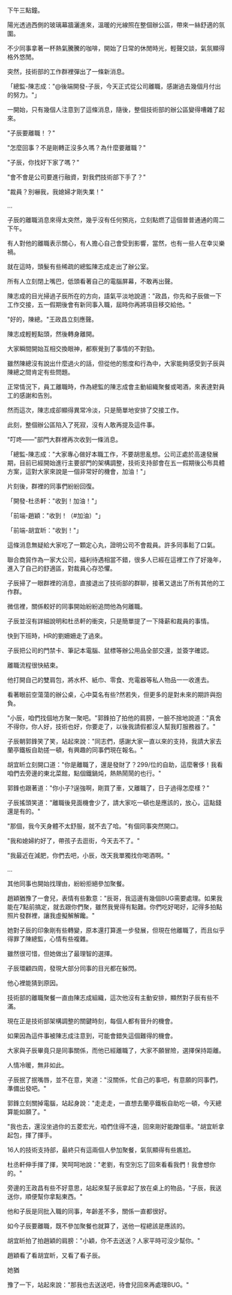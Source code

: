 下午三點鐘。

陽光透過西側的玻璃幕牆灑進來，溫暖的光線照在整個辦公區，帶來一絲舒適的氛圍。

不少同事拿著一杯熱氣騰騰的咖啡，開始了日常的休閒時光，輕聲交談，氣氛顯得格外悠閒。

突然，技術部的工作群裡彈出了一條新消息。

「總監-陳志成："@後端開發-子辰，今天正式從公司離職，感謝過去幾個月付出的努力。"」

一開始，只有幾個人注意到了這條消息，隨後，整個技術部的辦公區變得嘈雜了起來。

"子辰要離職！？"

"怎麼回事？不是剛轉正沒多久嗎？為什麼要離職？"

"子辰，你找好下家了嗎？"

"會不會是公司要進行融資，對我們技術部下手了？"

"裁員？別嚇我，我媳婦才剛失業！"

...

子辰的離職消息來得太突然，幾乎沒有任何預兆，立刻點燃了這個普普通通的周二下午。

有人對他的離職表示關心，有人擔心自己會受到影響，當然，也有一些人在幸災樂禍。

就在這時，頭髮有些稀疏的總監陳志成走出了辦公室。

所有人立刻閉上嘴巴，低頭看著自己的電腦屏幕，不敢再出聲。

陳志成的目光掃過子辰所在的方向，語氣平淡地說道："政昌，你先和子辰做一下工作交接，五一假期後會有新同事入職，屆時你再將項目移交給他。"

"好的，陳總。"王政昌立刻應聲。

陳志成輕輕點頭，然後轉身離開。

大家瞬間開始互相交換眼神，都察覺到了事情的不對勁。

雖然陳總沒有說出什麼過火的話，但從他的態度和行為中，大家能夠感受到子辰與陳總之間肯定有些問題。

正常情況下，員工離職時，作為總監的陳志成會主動組織聚餐或喝酒，來表達對員工的感謝和告別。

然而這次，陳志成卻顯得異常冷淡，只是簡單地安排了交接工作。

此刻，整個辦公區陷入了死寂，沒有人敢再提及這件事。

"叮咚——"部門大群裡再次收到一條消息。

「總監-陳志成："大家專心做好本職工作，不要胡思亂想。公司正處於高速發展期，目前已經開始進行主要部門的架構調整，技術支持部會在五一假期後公布具體方案，這對大家來說是一個非常好的機會，加油！"」

片刻後，群裡的同事們紛紛回復。

「開發-杜丞軒："收到！加油！"」

「前端-趙穎："收到！（#加油）"」

「前端-胡宜盺："收到！"」

這條消息無疑給大家吃了一顆定心丸，證明公司不會裁員。許多同事鬆了口氣。

聯合商貿作為一家大公司，福利待遇相當不錯，很多人已經在這裡工作了好幾年，進入了自己的舒適區，對裁員心存恐懼。

子辰掃了一眼群裡的消息，直接退出了技術部的群聊，接著又退出了所有其他的工作群。

微信裡，關係較好的同事開始紛紛追問他為何離職。

子辰並沒有詳細說明和杜丞軒的衝突，只是簡單提了一下降薪和裁員的事情。

快到下班時，HR的劉姍姍走了過來。

子辰把公司的門禁卡、筆記本電腦、鼠標等辦公用品全部交還，並簽字確認。

離職流程很快結束。

他打開自己的雙肩包，將水杯、紙巾、零食、充電器等私人物品一一收進去。

看著眼前空蕩蕩的辦公桌，心中莫名有些?然若失，但更多的是對未來的期許與抱負。

"小辰，咱們找個地方聚一聚吧。"郭鋒拍了拍他的肩膀，一臉不捨地說道："真舍不得你，你人好，技術也好，你要走了，以後我請假都沒人幫我盯服務器了。"

子辰朝郭鋒笑了笑，站起來說："同志們，感謝大家一直以來的支持，我請大家去蘭亭鐵板自助搓一頓，有興趣的同事們現在報名。"

胡宜盺立刻開口道："你是離職了，還是發財了？299/位的自助，這麼奢侈！我看咱們去旁邊的東北菜館，點個鐵鍋炖，熱熱鬧鬧的也行。"

郭鋒也跟著道："你小子?逞強啊，剛買了車，又離職了，日子過得怎麼樣？"

子辰搖頭笑道："離職後見面機會少了，請大家吃一頓也是應該的，放心，這點錢還是有的。"

"那個，我今天身體不太舒服，就不去了哈。"有個同事突然開口。

"我和媳婦約好了，帶孩子去逛街，今天去不了。"

"我最近在減肥，你們去吧，小辰，改天我單獨找你喝酒啊。"

...

其他同事也開始找理由，紛紛拒絕參加聚餐。

趙穎猶豫了一會兒，表情有些歉意："辰哥，我這邊有幾個BUG需要處理。如果我能在7點前搞定，就去跟你們聚，雖然我覺得有點難。你們吃好喝好，記得多拍點照片發群裡，讓我虛擬解解饞。"

她對子辰的印象剛有些轉變，原本還打算進一步發展，但現在他離職了，而且似乎得罪了陳總監，心情有些複雜。

雖然很可惜，但她做出了最理智的選擇。

子辰環顧四周，發現大部分同事的目光都在躲閃。

他心裡能猜到原因。

技術部的離職聚餐一直由陳志成組織，這次他沒有主動安排，顯然對子辰有些不滿。

現在正是技術部架構調整的關鍵時刻，每個人都有晉升的機會。

如果因為這件事被陳志成注意到，可能會錯失這個難得的機會。

大家與子辰畢竟只是同事關係，而他已經離職了，大家不願冒險，選擇保持距離。

人情冷暖，無非如此。

子辰抿了抿嘴唇，並不在意，笑道："沒關係，忙自己的事吧，有意願的同事們，準備出發吧。"

郭鋒立刻關掉電腦，站起身說："走走走，一直想去蘭亭鐵板自助吃一頓，今天總算能如願了。"

"我也去，還沒坐過你的五菱宏光，咱們住得不遠，回來剛好能蹭個車。"胡宜盺拿起包，揮了揮手。

16人的技術支持部，最終只有這兩個人參加聚餐，氣氛顯得有些尷尬。

杜丞軒伸手揮了揮，笑呵呵地說："老劉，有空別忘了回來看看我們！我會想你的。"

旁邊的王政昌有些不好意思，站起來幫子辰拿起了放在桌上的物品，"子辰，我送送你，順便幫你拿點東西。"

他和子辰是同批入職的同事，年齡差不多，關係一直都很好。

如今子辰要離職，既不參加聚餐也就算了，送他一程總該是應該的。

胡宜盺拍了拍趙穎的肩膀："小穎，你不去送送？人家平時可沒少幫你。"

趙穎看了看胡宜盺，又看了看子辰。

她猶

豫了一下，站起來說："那我也去送送吧，待會兒回來再處理BUG。"